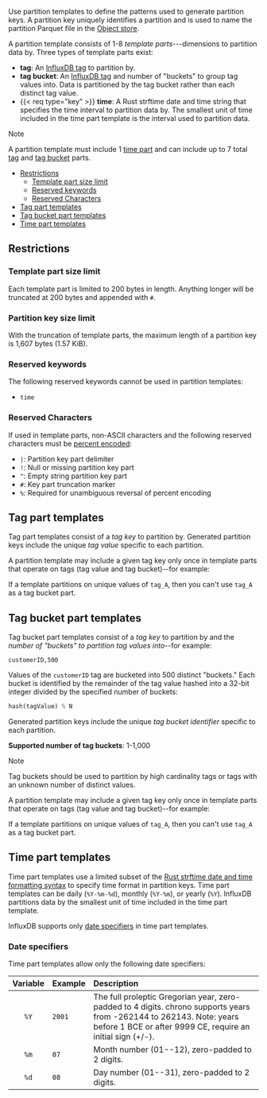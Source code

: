 Use partition templates to define the patterns used to generate partition keys.
A partition key uniquely identifies a partition and is used to name the partition
Parquet file in the [Object store](/influxdb/version/reference/internals/storage-engine/#object-store).

A partition template consists of 1-8 _template parts_---dimensions to partition data by.
Three types of template parts exist:

- **tag**: An [InfluxDB tag](/influxdb/version/reference/glossary/#tag)
  to partition by.
- **tag bucket**: An [InfluxDB tag](/influxdb/version/reference/glossary/#tag)
  and number of "buckets" to group tag values into. Data is partitioned by the
  tag bucket rather than each distinct tag value.
- {{< req type="key" >}} **time**: A Rust strftime date and time string that specifies the time interval
  to partition data by. The smallest unit of time included in the time part
  template is the interval used to partition data.

> [!Note]
> A partition template must include 1 [time part](#time-part-templates)
> and can include up to 7 total [tag](#tag-part-templates) and [tag bucket](#tag-bucket-part-templates) parts.

<!-- TOC -->
- [Restrictions](#restrictions)
  - [Template part size limit](#template-part-size-limit)
  - [Reserved keywords](#reserved-keywords)
  - [Reserved Characters](#reserved-characters)
- [Tag part templates](#tag-part-templates)
- [Tag bucket part templates](#tag-bucket-part-templates)
- [Time part templates](#time-part-templates)
<!-- /TOC -->

## Restrictions

### Template part size limit

Each template part is limited to 200 bytes in length.
Anything longer will be truncated at 200 bytes and appended with `#`.

### Partition key size limit

With the truncation of template parts, the maximum length of a partition key is
1,607 bytes (1.57 KiB).

### Reserved keywords

The following reserved keywords cannot be used in partition templates:

- `time`

### Reserved Characters

If used in template parts, non-ASCII characters and the following reserved
characters must be [percent encoded](https://developer.mozilla.org/en-US/docs/Glossary/Percent-encoding):

- `|`: Partition key part delimiter
- `!`: Null or missing partition key part
- `^`: Empty string partition key part
- `#`: Key part truncation marker
- `%`: Required for unambiguous reversal of percent encoding

## Tag part templates

Tag part templates consist of a _tag key_ to partition by.
Generated partition keys include the unique _tag value_ specific to each partition.

A partition template may include a given tag key only once in template parts 
that operate on tags (tag value and tag bucket)--for example:

If a template partitions on unique values of `tag_A`, then
you can't use `tag_A` as a tag bucket part.

## Tag bucket part templates

Tag bucket part templates consist of a _tag key_ to partition by and the
_number of "buckets" to partition tag values into_--for example:

```
customerID,500
```

Values of the `customerID` tag are bucketed into 500 distinct "buckets." 
Each bucket is identified by the remainder of the tag value hashed into a 32-bit
integer divided by the specified number of buckets:

```rust
hash(tagValue) % N
```

Generated partition keys include the unique _tag bucket identifier_ specific to
each partition.

**Supported number of tag buckets**: 1-1,000

> [!Note]
> Tag buckets should be used to partition by high cardinality tags or tags with an
> unknown number of distinct values.

A partition template may include a given tag key only once in template parts 
that operate on tags (tag value and tag bucket)--for example:

If a template partitions on unique values of `tag_A`, then
you can't use `tag_A` as a tag bucket part.

## Time part templates

Time part templates use a limited subset of the
[Rust strftime date and time formatting syntax](https://docs.rs/chrono/latest/chrono/format/strftime/index.html)
to specify time format in partition keys.
Time part templates can be daily (`%Y-%m-%d`), monthly (`%Y-%m`), or yearly (`%Y`).
InfluxDB partitions data by the smallest unit of time included in the time part
template.

InfluxDB supports only [date specifiers](#date-specifiers) in time part templates. 

### Date specifiers

Time part templates allow only the following date specifiers:

| Variable | Example      | Description                                                                                                                                                                         |
| :------: | :----------- | :---------------------------------------------------------------------------------------------------------------------------------------------------------------------------------- |
|   `%Y`   | `2001`       | The full proleptic Gregorian year, zero-padded to 4 digits. chrono supports years from -262144 to 262143. Note: years before 1 BCE or after 9999 CE, require an initial sign (+/-). |
|   `%m`   | `07`         | Month number (01--12), zero-padded to 2 digits.                                                                                                                                     |
|   `%d`   | `08`         | Day number (01--31), zero-padded to 2 digits.                                                                                                                                       |
